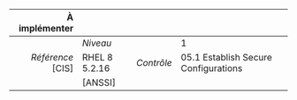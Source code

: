
|           À implémenter    |    |    |    |
|----------------:|:---|---:|:---|
|                 |*Niveau*|| 1 |
|*Référence* [CIS]| RHEL 8 5.2.16 |*Contrôle*| 05.1 Establish Secure Configurations |
|                 |[ANSSI] ||  |

